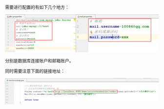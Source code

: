 需要进行配置的有如下几个地方：

![image-20201220222013899](READEME/image-20201220222013899.png)

分别是数据库连接账户和邮箱账户。

同时需要注意下面的链接地址：

![image-20201220222128261](READEME/image-20201220222128261.png)